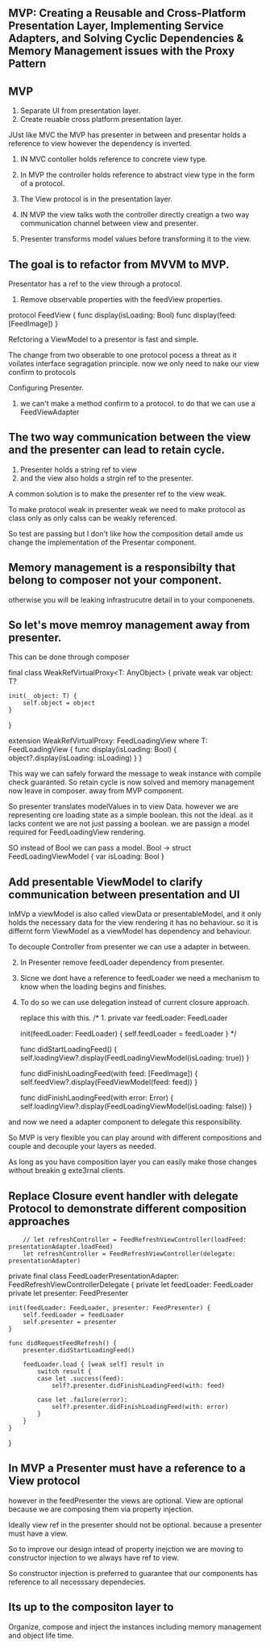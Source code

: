 
## MVP: Creating a Reusable and Cross-Platform Presentation Layer, Implementing Service Adapters, and Solving Cyclic Dependencies & Memory Management issues with the Proxy Pattern

## MVP
1. Separate UI from presentation layer.
2. Create reuable cross platform presentation layer.


JUst like MVC the MVP has presenter in between and presentar holds a reference to view however the dependency is inverted.
1. IN MVC contoller holds reference to concrete view type.
2. In MVP the controller holds reference to abstract view type in the form of a protocol.
3. The View protocol is in the presentation layer.
4. IN MVP the view talks woth the controller directly creatign a two way communication channel between view and presenter.

5. Presenter transforms model values before transforming it to the view.

## The goal is to refactor from MVVM to MVP.

Presentator has a ref to the view through a protocol.
1. Remove observable properties with the feedView properties.

protocol FeedView {
    func display(isLoading: Bool)
    func display(feed: [FeedImage])
}

Refctoring a ViewModel to a presentor is fast and simple.

The change from two obserable to one protocol pocess a threat as it voilates interface segragation principle.
now we only need to nake our view confirm to protocols

Configuring Presenter.

1. we can't make a method confirm to a protocol.
to do that we can use a FeedViewAdapter

## The two way communication between the view and the presenter can lead to retain cycle.
1. Presenter holds a string ref to view
2. and the view also holds a strgin ref to the presenter.

A common solution is to make the presenter ref to the view weak.

To make protocol weak in presenter weak we need to make protocol as class only as only calss can be weakly referenced.

So test are passing but I don't like how the composition detail amde us change the implementation of the Presentar component. 

## Memory management is a responsibilty that belong to composer not your component.
otherwise you will be leaking infrastrucutre detail in to your componenets.

## So let's move memroy management away from presenter. 

This can be done through composer

final class WeakRefVirtualProxy<T: AnyObject> {
    private weak var object: T?
    
    init(_ object: T) {
        self.object = object
    }
}

extension WeakRefVirtualProxy: FeedLoadingView where T: FeedLoadingView {
    func display(isLoading: Bool) {
        object?.display(isLoading: isLoading)
    }
}

This way we can safely forward the message to weak instance with compile check guaranted.
So retain cycle is now solved and memory management now leave in composer.
away from MVP component.

So presenter translates modelValues in to view Data.
however we are representing ore loading state as a simple boolean. this not the ideal. as it lacks content we are not just passing a boolean. 
we are passign a model required for FeedLoadingView rendering.

SO instead of Bool we can pass a model.
Bool -> 
struct FeedLoadingViewModel {
    var isLoading: Bool
} 

## Add presentable ViewModel to clarify communication between presentation and UI 

InMVp a viewModel is also called viewData or presentableModel, and it only holds the necessary data for the view rendering it has no behaviour.
so it is differnt form ViewModel as a viewModel has dependency and behaviour.

To decouple Controller from presenter we can use a adapter in between.


2. In Presenter remove feedLoader dependency from presenter.
3. Sicne we dont have a reference to feedLoader we need a mechanism to know when the loading begins and finishes.
4. To do so we can use delegation instead of current closure approach.

    replace this with this.
    /*
     1. 
    private var feedLoader: FeedLoader
    
    init(feedLoader: FeedLoader) {
        self.feedLoader = feedLoader
    } */
    
    func didStartLoadingFeed() {
        self.loadingView?.display(FeedLoadingViewModel(isLoading: true))
    }
    
    func didFinishLoadingFeed(with feed: [FeedImage]) {
        self.feedView?.display(FeedViewModel(feed: feed))
    }
    
    func didFinishLaodingFeed(with error: Error) {
        self.loadingView?.display(FeedLoadingViewModel(isLoading: false))
    }

and now we need a adapter component to delegate this responsibility.

So MVP is very flexible you can play around with different compositions and couple and decouple your layers as needed.

As long as you have composition layer you can easily make those changes without breakin g exte3rnal clients.

## Replace Closure event handler with delegate Protocol to demonstrate different composition approaches

        // let refreshController = FeedRefreshViewController(loadFeed: presentationAdapter.loadFeed)
        let refreshController = FeedRefreshViewController(delegate: presentationAdapter)
        
private final class FeedLoaderPresentationAdapter: FeedRefreshViewControllerDelegate {
    private let feedLoader: FeedLoader
    private let presenter: FeedPresenter

    init(feedLoader: FeedLoader, presenter: FeedPresenter) {
        self.feedLoader = feedLoader
        self.presenter = presenter
    }

    func didRequestFeedRefresh() {
        presenter.didStartLoadingFeed()

        feedLoader.load { [weak self] result in
            switch result {
            case let .success(feed):
                self?.presenter.didFinishLoadingFeed(with: feed)
                
            case let .failure(error):
                self?.presenter.didFinishLoadingFeed(with: error)
            }
        }
    }
}

## In MVP a Presenter must have a reference to a View protocol 

however in the feedPresenter the views are optional.
 View are optional because we are composing them via property injection.
 
 Ideally view ref in the presenter should not be optional.
 because a presenter must have a view.
 
 So to improve our design intead of property inejction we are moving to constructor injection to we always have ref to view.
 
 So constructor injection is preferred to guarantee that our components has reference to all necesssary dependecies.

## Its up to the compositon layer to 
Organize, compose and inject the instances including memory management and object life time.
